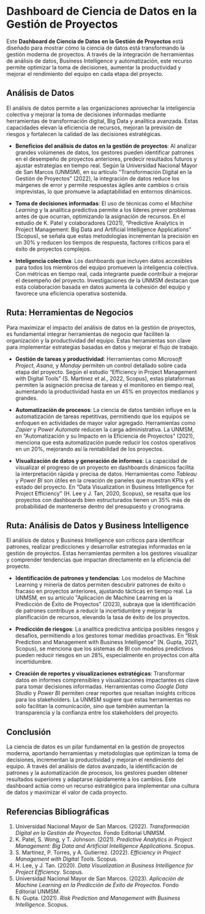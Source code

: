# Dashboard de Ciencia de Datos en la Gestión de Proyectos

Este **Dashboard de Ciencia de Datos en la Gestión de Proyectos** está diseñado para mostrar cómo la ciencia de datos está transformando la gestión moderna de proyectos. A través de la integración de herramientas de análisis de datos, Business Intelligence y automatización, este recurso permite optimizar la toma de decisiones, aumentar la productividad y mejorar el rendimiento del equipo en cada etapa del proyecto.

## Análisis de Datos

El análisis de datos permite a las organizaciones aprovechar la inteligencia colectiva y mejorar la toma de decisiones informadas mediante herramientas de transformación digital, Big Data y analítica avanzada. Estas capacidades elevan la eficiencia de recursos, mejoran la previsión de riesgos y fortalecen la calidad de las decisiones estratégicas.

- **Beneficios del análisis de datos en la gestión de proyectos**: Al analizar grandes volúmenes de datos, los gestores pueden identificar patrones en el desempeño de proyectos anteriores, predecir resultados futuros y ajustar estrategias en tiempo real. Según la Universidad Nacional Mayor de San Marcos (UNMSM), en su artículo "Transformación Digital en la Gestión de Proyectos" (2022), la integración de datos reduce los márgenes de error y permite respuestas ágiles ante cambios o crisis imprevistas, lo que promueve la adaptabilidad en entornos dinámicos.

- **Toma de decisiones informadas**: El uso de técnicas como el *Machine Learning* y la analítica predictiva permite a los líderes prever problemas antes de que ocurran, optimizando la asignación de recursos. En el estudio de K. Patel y colaboradores (2021), “Predictive Analytics in Project Management: Big Data and Artificial Intelligence Applications” (Scopus), se señala que estas metodologías incrementan la precisión en un 30% y reducen los tiempos de respuesta, factores críticos para el éxito de proyectos complejos.

- **Inteligencia colectiva**: Los dashboards que incluyen datos accesibles para todos los miembros del equipo promueven la inteligencia colectiva. Con métricas en tiempo real, cada integrante puede contribuir a mejorar el desempeño del proyecto. Investigaciones de la UNMSM destacan que esta colaboración basada en datos aumenta la cohesión del equipo y favorece una eficiencia operativa sostenida.

## Ruta: Herramientas de Negocios

Para maximizar el impacto del análisis de datos en la gestión de proyectos, es fundamental integrar herramientas de negocio que faciliten la organización y la productividad del equipo. Estas herramientas son clave para implementar estrategias basadas en datos y mejorar el flujo de trabajo.

- **Gestión de tareas y productividad**: Herramientas como *Microsoft Project*, *Asana*, y *Monday* permiten un control detallado sobre cada etapa del proyecto. Según el estudio “Efficiency in Project Management with Digital Tools” (S. Martinez et al., 2022, Scopus), estas plataformas permiten la asignación precisa de tareas y el monitoreo en tiempo real, aumentando la productividad hasta en un 45% en proyectos medianos y grandes.

- **Automatización de procesos**: La ciencia de datos también influye en la automatización de tareas repetitivas, permitiendo que los equipos se enfoquen en actividades de mayor valor agregado. Herramientas como *Zapier* y *Power Automate* reducen la carga administrativa. La UNMSM, en "Automatización y su Impacto en la Eficiencia de Proyectos" (2021), menciona que esta automatización puede reducir los costos operativos en un 20%, mejorando así la rentabilidad de los proyectos.

- **Visualización de datos y generación de informes**: La capacidad de visualizar el progreso de un proyecto en dashboards dinámicos facilita la interpretación rápida y precisa de datos. Herramientas como *Tableau* y *Power BI* son útiles en la creación de paneles que muestran KPIs y el estado del proyecto. En “Data Visualization in Business Intelligence for Project Efficiency” (H. Lee y J. Tan, 2020, Scopus), se resalta que los proyectos con dashboards bien estructurados tienen un 35% más de probabilidad de mantenerse dentro del presupuesto y cronograma.

## Ruta: Análisis de Datos y Business Intelligence

El análisis de datos y Business Intelligence son críticos para identificar patrones, realizar predicciones y desarrollar estrategias informadas en la gestión de proyectos. Estas herramientas permiten a los gestores visualizar y comprender tendencias que impactan directamente en la eficiencia del proyecto.

- **Identificación de patrones y tendencias**: Los modelos de Machine Learning y minería de datos permiten descubrir patrones de éxito o fracaso en proyectos anteriores, ajustando tácticas en tiempo real. La UNMSM, en su artículo "Aplicación de Machine Learning en la Predicción de Éxito de Proyectos" (2023), subraya que la identificación de patrones contribuye a reducir la incertidumbre y mejorar la planificación de recursos, elevando la tasa de éxito de los proyectos.

- **Predicción de riesgos**: La analítica predictiva anticipa posibles riesgos y desafíos, permitiendo a los gestores tomar medidas proactivas. En “Risk Prediction and Management with Business Intelligence” (N. Gupta, 2021, Scopus), se menciona que los sistemas de BI con modelos predictivos pueden reducir riesgos en un 28%, especialmente en proyectos con alta incertidumbre.

- **Creación de reportes y visualizaciones estratégicas**: Transformar datos en informes comprensibles y visualizaciones impactantes es clave para tomar decisiones informadas. Herramientas como *Google Data Studio* y *Power BI* permiten crear reportes que resaltan insights críticos para los stakeholders. La UNMSM sugiere que estas herramientas no solo facilitan la comunicación, sino que también aumentan la transparencia y la confianza entre los stakeholders del proyecto.

## Conclusión

La ciencia de datos es un pilar fundamental en la gestión de proyectos moderna, aportando herramientas y metodologías que optimizan la toma de decisiones, incrementan la productividad y mejoran el rendimiento del equipo. A través del análisis de datos avanzado, la identificación de patrones y la automatización de procesos, los gestores pueden obtener resultados superiores y adaptarse rápidamente a los cambios. Este dashboard actúa como un recurso estratégico para implementar una cultura de datos y maximizar el valor de cada proyecto.

## Referencias Bibliográficas

1. Universidad Nacional Mayor de San Marcos. (2022). *Transformación Digital en la Gestión de Proyectos*. Fondo Editorial UNMSM.
2. K. Patel, S. Wong, y T. Johnson. (2021). *Predictive Analytics in Project Management: Big Data and Artificial Intelligence Applications*. Scopus.
3. S. Martinez, P. Torres, y A. Gutierrez. (2022). *Efficiency in Project Management with Digital Tools*. Scopus.
4. H. Lee, y J. Tan. (2020). *Data Visualization in Business Intelligence for Project Efficiency*. Scopus.
5. Universidad Nacional Mayor de San Marcos. (2023). *Aplicación de Machine Learning en la Predicción de Éxito de Proyectos*. Fondo Editorial UNMSM.
6. N. Gupta. (2021). *Risk Prediction and Management with Business Intelligence*. Scopus.
